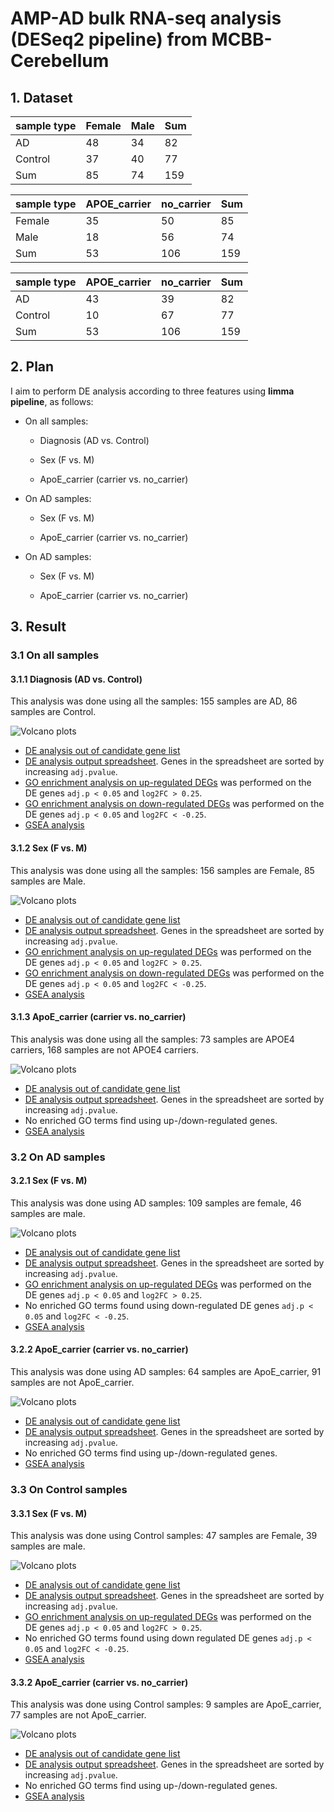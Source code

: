 # AMP-AD bulk RNA-seq analysis (DESeq2 pipeline) from MCBB-Cerebellum

## 1. Dataset

| sample type | Female | Male | Sum |
| ----------- | ------ | ---- | --- |
| AD          | 48     | 34   | 82  |
| Control     | 37     | 40   | 77  |
| Sum         | 85     | 74   | 159 |

| sample type | APOE\_carrier | no\_carrier | Sum |
| ----------- | ------------- | ----------- | --- |
| Female      | 35            | 50      | 85 |
| Male        | 18           | 56         | 74 |
| Sum         | 53           | 106        | 159 |

| sample type | APOE\_carrier | no\_carrier | Sum |
| ----------- | ------------- | ----------- | --- |
| AD          | 43            | 39          | 82  |
| Control     | 10            | 67          | 77  |
| Sum         | 53            | 106         | 159 |

## 2. Plan

I aim to perform DE analysis according to three features using **limma pipeline**, as follows:

-   On all samples:

    -   Diagnosis (AD vs. Control)

    -   Sex (F vs. M)

    -   ApoE_carrier (carrier vs. no_carrier)

-   On AD samples:

    -   Sex (F vs. M)

    -   ApoE_carrier (carrier vs. no_carrier)

-   On AD samples:

    -   Sex (F vs. M)

    -   ApoE_carrier (carrier vs. no_carrier)

## 3. Result

### 3.1 On all samples

#### 3.1.1 Diagnosis (AD vs. Control)
This analysis was done using all the samples: 155 samples are AD, 86 samples are Control.

![Volcano plots](https://github.com/ningxinkang/Chen_lab_analysis/blob/main/AMP-AD_limma_all/MCBB_Cerebellum:%20AD%20vs.%20Control_vocano.png)
+ [DE analysis out of candidate gene list](https://github.com/ningxinkang/Chen_lab_analysis/blob/main/AMP-AD_limma_all/MCBB_Cerebellum:%20AD%20vs.%20Control_candidates.csv)
+ [DE analysis output spreadsheet](https://github.com/ningxinkang/Chen_lab_analysis/blob/main/AMP-AD_limma_all/MCBB_Cerebellum:%20AD%20vs.%20Control.csv). Genes in the spreadsheet are sorted by increasing `adj.pvalue`.
+ [GO enrichment analysis on up-regulated DEGs](https://github.com/ningxinkang/Chen_lab_analysis/blob/main/AMP-AD_limma_all/MCBB_Cerebellum:%20AD%20vs.%20Control_up_GO.png) was performed on the DE genes `adj.p < 0.05` and `log2FC > 0.25`.
+ [GO enrichment analysis on down-regulated DEGs](https://github.com/ningxinkang/Chen_lab_analysis/blob/main/AMP-AD_limma_all/MCBB_Cerebellum:%20AD%20vs.%20Control_down_GO.png) was performed on the DE genes `adj.p < 0.05` and `log2FC < -0.25`.
+ [GSEA analysis](https://github.com/ningxinkang/Chen_lab_analysis/blob/main/AMP-AD_limma_all/MCBB_Cerebellum:%20AD%20vs.%20Control_GSEA.png)
#### 3.1.2 Sex (F vs. M)
This analysis was done using all the samples: 156 samples are Female, 85 samples are Male.

![Volcano plots](https://github.com/ningxinkang/Chen_lab_analysis/blob/main/AMP-AD_limma_all/MCBB_Cerebellum:%20F%20vs.%20M_vocano.png)
+ [DE analysis out of candidate gene list](https://github.com/ningxinkang/Chen_lab_analysis/blob/main/AMP-AD_limma_all/MCBB_Cerebellum:%20F%20vs.%20M_candidates.csv)
+ [DE analysis output spreadsheet](https://github.com/ningxinkang/Chen_lab_analysis/blob/main/AMP-AD_limma_all/MCBB_Cerebellum:%20F%20vs.%20M.csv). Genes in the spreadsheet are sorted by increasing `adj.pvalue`.
+ [GO enrichment analysis on up-regulated DEGs](https://github.com/ningxinkang/Chen_lab_analysis/blob/main/AMP-AD_limma_all/MCBB_Cerebellum:%20F%20vs.%20M_up_GO.png) was performed on the DE genes `adj.p < 0.05` and `log2FC > 0.25`.
+ [GO enrichment analysis on down-regulated DEGs](https://github.com/ningxinkang/Chen_lab_analysis/blob/main/AMP-AD_limma_all/MCBB_Cerebellum:%20F%20vs.%20M_down_GO.png) was performed on the DE genes `adj.p < 0.05` and `log2FC < -0.25`.
+ [GSEA analysis](https://github.com/ningxinkang/Chen_lab_analysis/blob/main/AMP-AD_limma_all/MCBB_Cerebellum:%20F%20vs.%20M_GSEA.png)
#### 3.1.3 ApoE_carrier (carrier vs. no_carrier)
This analysis was done using all the samples: 73 samples are APOE4 carriers, 168 samples are not APOE4 carriers.

![Volcano plots](https://github.com/ningxinkang/Chen_lab_analysis/blob/main/AMP-AD_limma_all/MCBB_Cerebellum:%20carrier%20vs.%20no_carrier_vocano.png)
+ [DE analysis out of candidate gene list](https://github.com/ningxinkang/Chen_lab_analysis/blob/main/AMP-AD_limma_all/MCBB_Cerebellum:%20carrier%20vs.%20no_carrier_candidates.csv)
+ [DE analysis output spreadsheet](https://github.com/ningxinkang/Chen_lab_analysis/blob/main/AMP-AD_limma_all/MCBB_Cerebellum:%20carrier%20vs.%20no_carrier.csv). Genes in the spreadsheet are sorted by increasing `adj.pvalue`.
+ No enriched GO terms find using up-/down-regulated genes.
+ [GSEA analysis](https://github.com/ningxinkang/Chen_lab_analysis/blob/main/AMP-AD_limma_all/MCBB_Cerebellum:%20carrier%20vs.%20no_carrier_GSEA.png)
### 3.2 On AD samples
#### 3.2.1 Sex (F vs. M)
This analysis was done using AD samples: 109 samples are female, 46 samples are male.

![Volcano plots](https://github.com/ningxinkang/Chen_lab_analysis/blob/main/AMP-AD_limma_AD/MCBB_Cerebellum:%20F%20vs.%20M_vocano.png)
+ [DE analysis out of candidate gene list](https://github.com/ningxinkang/Chen_lab_analysis/blob/main/AMP-AD_limma_AD/MCBB_Cerebellum:%20F%20vs.%20M_candidates.csv)
+ [DE analysis output spreadsheet](https://github.com/ningxinkang/Chen_lab_analysis/blob/main/AMP-AD_limma_AD/MCBB_Cerebellum:%20F%20vs.%20M.csv). Genes in the spreadsheet are sorted by increasing `adj.pvalue`.
+ [GO enrichment analysis on up-regulated DEGs](https://github.com/ningxinkang/Chen_lab_analysis/blob/main/AMP-AD_limma_AD/MCBB_Cerebellum:%20F%20vs.%20M_up_GO.png) was performed on the DE genes `adj.p < 0.05` and `log2FC > 0.25`.
+ No enriched GO terms found using down-regulated DE genes `adj.p < 0.05` and `log2FC < -0.25`.
+ [GSEA analysis](https://github.com/ningxinkang/Chen_lab_analysis/blob/main/AMP-AD_limma_AD/MCBB_Cerebellum:%20F%20vs.%20M_GSEA.png)
#### 3.2.2 ApoE_carrier (carrier vs. no_carrier)
This analysis was done using AD samples: 64 samples are ApoE_carrier, 91 samples are not ApoE_carrier.

![Volcano plots](https://github.com/ningxinkang/Chen_lab_analysis/blob/main/AMP-AD_limma_AD/MCBB_Cerebellum:%20carrier%20vs.%20no_carrier_vocano.png)
+ [DE analysis out of candidate gene list](https://github.com/ningxinkang/Chen_lab_analysis/blob/main/AMP-AD_limma_AD/MCBB_Cerebellum:%20carrier%20vs.%20no_carrier_candidates.csv)
+ [DE analysis output spreadsheet](https://github.com/ningxinkang/Chen_lab_analysis/blob/main/AMP-AD_limma_AD/MCBB_Cerebellum:%20carrier%20vs.%20no_carrier.csv). Genes in the spreadsheet are sorted by increasing `adj.pvalue`.
+ No enriched GO terms find using up-/down-regulated genes.
+ [GSEA analysis](https://github.com/ningxinkang/Chen_lab_analysis/blob/main/AMP-AD_limma_AD/MCBB_Cerebellum:%20carrier%20vs.%20no_carrier_GSEA.png)
### 3.3 On Control samples
#### 3.3.1 Sex (F vs. M)
This analysis was done using Control samples: 47 samples are Female, 39 samples are male.

![Volcano plots](https://github.com/ningxinkang/Chen_lab_analysis/blob/main/AMP-AD_limma_Control/MCBB_Cerebellum:%20F%20vs.%20M_vocano.png)
+ [DE analysis out of candidate gene list](https://github.com/ningxinkang/Chen_lab_analysis/blob/main/AMP-AD_limma_Control/MCBB_Cerebellum:%20F%20vs.%20M_candidates.csv)
+ [DE analysis output spreadsheet](https://github.com/ningxinkang/Chen_lab_analysis/blob/main/AMP-AD_limma_Control/MCBB_Cerebellum:%20F%20vs.%20M.csv). Genes in the spreadsheet are sorted by increasing `adj.pvalue`.
+ [GO enrichment analysis on up-regulated DEGs](https://github.com/ningxinkang/Chen_lab_analysis/blob/main/AMP-AD_limma_Control/MCBB_Cerebellum:%20F%20vs.%20M_up_GO.png) was performed on the DE genes `adj.p < 0.05` and `log2FC > 0.25`.
+ No enriched GO terms found using down regulated DE genes `adj.p < 0.05` and `log2FC < -0.25`.
+ [GSEA analysis](https://github.com/ningxinkang/Chen_lab_analysis/blob/main/AMP-AD_limma_AD/MCBB_Cerebellum:%20F%20vs.%20M_GSEA.png)
#### 3.3.2 ApoE_carrier (carrier vs. no_carrier)
This analysis was done using Control samples: 9 samples are ApoE_carrier, 77 samples are not ApoE_carrier.

![Volcano plots](https://github.com/ningxinkang/Chen_lab_analysis/blob/main/AMP-AD_limma_Control/MCBB_Cerebellum:%20carrier%20vs.%20no_carrier_vocano.png)
+ [DE analysis out of candidate gene list](https://github.com/ningxinkang/Chen_lab_analysis/blob/main/AMP-AD_limma_Control/MCBB_Cerebellum:%20carrier%20vs.%20no_carrier_candidates.csv)
+ [DE analysis output spreadsheet](https://github.com/ningxinkang/Chen_lab_analysis/blob/main/AMP-AD_limma_Control/MCBB_Cerebellum:%20carrier%20vs.%20no_carrier.csv). Genes in the spreadsheet are sorted by increasing `adj.pvalue`.
+ No enriched GO terms find using up-/down-regulated genes.
+ [GSEA analysis](https://github.com/ningxinkang/Chen_lab_analysis/blob/main/AMP-AD_limma_Control/MCBB_Cerebellum:%20carrier%20vs.%20no_carrier_GSEA.png)
